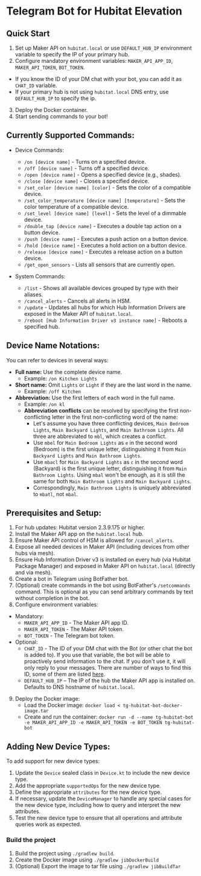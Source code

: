 # Telegram Bot for Hubitat Elevation

## Quick Start
1. Set up Maker API on `hubitat.local` or use `DEFAULT_HUB_IP` environment variable to specify the IP of your primary hub.
2. Configure mandatory environment variables: `MAKER_API_APP_ID`, `MAKER_API_TOKEN`, `BOT_TOKEN`.
  * If you know the ID of your DM chat with your bot, you can add it as `CHAT_ID` variable.
  * If your primary hub is not using `hubitat.local` DNS entry, use `DEFAULT_HUB_IP` to specify the ip.
3. Deploy the Docker container.
4. Start sending commands to your bot!

## Currently Supported Commands:
* Device Commands:
  * `/on [device name]` - Turns on a specified device.
  * `/off [device name]` - Turns off a specified device.
  * `/open [device name]` - Opens a specified device (e.g., shades).
  * `/close [device name]` - Closes a specified device.
  * `/set_color [device name] [color]` - Sets the color of a compatible device.
  * `/set_color_temperature [device name] [temperature]` - Sets the color temperature of a compatible device.
  * `/set_level [device name] [level]` - Sets the level of a dimmable device.
  * `/double_tap [device name]` - Executes a double tap action on a button device.
  * `/push [device name]` - Executes a push action on a button device.
  * `/hold [device name]` - Executes a hold action on a button device.
  * `/release [device name]` - Executes a release action on a button device.
  * `/get_open_sensors` - Lists all sensors that are currently open.

* System Commands:
  * `/list` - Shows all available devices grouped by type with their aliases.
  * `/cancel_alerts` - Cancels all alerts in HSM.
  * `/update` - Updates all hubs for which Hub Information Drivers are exposed in the Maker API of `hubitat.local`.
  * `/reboot [Hub Information Driver v3 instance name]` - Reboots a specified hub.


## Device Name Notations:
You can refer to devices in several ways:
* **Full name:** Use the complete device name.
  - Example: `/on Kitchen Lights`
* **Short name:** Omit `Lights` or `Light` if they are the last word in the name.
  - Example: `/off Kitchen`
* **Abbreviation:** Use the first letters of each word in the full name.
  - Example: `/on kl`
  - **Abbreviation conflicts** can be resolved by specifying the first non-conflicting letter in the first non-conflicting word of the name:
    * Let's assume you have three conflicting devices, `Main Bedroom Lights`, `Main Backyard Lights`, and `Main Bathroom Lights`. All three are abbreviated to `mbl`, which creates a conflict.
    * Use `mbel` for `Main Bedroom Lights` as `e` in the second word (Bedroom) is the first unique letter, distinguishing it from `Main Backyard Lights` and `Main Bathroom Lights`.
    * Use `mbacl` for `Main Backyard Lights` as `c` in the second word (Backyard) is the first unique letter, distinguishing it from `Main Bathroom Lights`. Using `mbal` won't be enough, as it is still the same for both `Main Bathroom Lights` and `Main Backyard Lights`.
    * Correspondingly, `Main Bathroom Lights` is uniquely abbreviated to `mbatl`, not `mbal`.

## Prerequisites and Setup:
1. For hub updates: Hubitat version 2.3.9.175 or higher.
2. Install the Maker API app on the `hubitat.local` hub.
3. Ensure Maker API control of HSM is allowed for `/cancel_alerts`.
4. Expose all needed devices in Maker API (including devices from other hubs via mesh).
5. Ensure Hub Information Driver v3 is installed on every hub (via Hubitat Package Manager) and exposed in Maker API on `hubitat.local` (directly and via mesh).
6. Create a bot in Telegram using BotFather bot.
7. (Optional) create commands in the bot using BotFather's `/setcommands` command. This is optional as you can send arbitrary commands by text without completion in the bot. 
8. Configure environment variables:
  * Mandatory:
    * `MAKER_API_APP_ID` - The Maker API app ID.
    * `MAKER_API_TOKEN` - The Maker API token.
    * `BOT_TOKEN` - The Telegram bot token.
  * Optional:
    * `CHAT_ID` - The ID of your DM chat with the Bot (or other chat the bot is added to).
      If you use that variable, the bot will be able to proactively send information to the chat. If you don't use it, it will only reply to your messages.
      There are number of ways to find this ID, some of them are listed [here](https://stackoverflow.com/questions/32423837/telegram-bot-how-to-get-a-group-chat-id).
    * `DEFAULT_HUB_IP` – The IP of the hub the Maker API app is installed on. Defaults to DNS hostname of `hubitat.local`.
9. Deploy the Docker image:
   - Load the Docker image: `docker load < tg-hubitat-bot-docker-image.tar`
   - Create and run the container: `docker run -d --name tg-hubitat-bot -e MAKER_API_APP_ID -e MAKER_API_TOKEN -e BOT_TOKEN tg-hubitat-bot`

## Adding New Device Types:
To add support for new device types:
1. Update the `Device` sealed class in `Device.kt` to include the new device type.
2. Add the appropriate `supportedOps` for the new device type.
3. Define the appropriate `attributes` for the new device type.
4. If necessary, update the `DeviceManager` to handle any special cases for the new device type, including how to query and interpret the new attributes.
5. Test the new device type to ensure that all operations and attribute queries work as expected.

### Build the project
1. Build the project using `./gradlew build`.
2. Create the Docker image using `./gradlew jibDockerBuild`
3. (Optional) Export the image to tar file using `./gradlew jibBuildTar`

